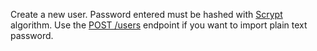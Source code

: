 Create a new user. Password entered must be hashed with [Scrypt](https://github.com/Tarsnap/scrypt) algorithm. Use the [POST /users](/docs/server/users#usersCreate) endpoint if you want to import plain text password.
